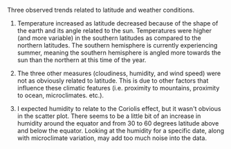 Three observed trends related to latitude and weather conditions.

1. Temperature increased as latitude decreased because of the shape of the earth and its angle related to the sun.  Temperatures were higher (and more variable) in the southern latitudes as compared to the northern latitudes.  The southern hemisphere is currently experiencing summer, meaning the southern hemisphere is angled more towards the sun than the northern at this time of the year.

2. The three other measures (cloudiness, humidity, and wind speed) were not as obviously related to latitude.  This is due to other factors that influence these climatic features (i.e. proximity to mountains, proximity to ocean, microclimates. etc.).  

3. I expected humidity to relate to the Coriolis effect, but it wasn't obvious in the scatter plot.  There seems to be a little bit of an increase in humidity around the equator and from 30 to 60 degrees latitude above and below the equator.  Looking at the humidity for a specific date, along with microclimate variation, may add too much noise into the data.
